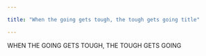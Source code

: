 ```yaml
---

title: "When the going gets tough, the tough gets going title" 

---
```


WHEN THE GOING GETS TOUGH, THE TOUGH GETS GOING

